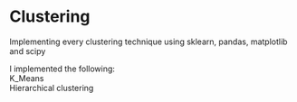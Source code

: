 # Clustering
Implementing every clustering technique using sklearn, pandas, matplotlib and scipy

I implemented the following:\
K_Means\
Hierarchical clustering
